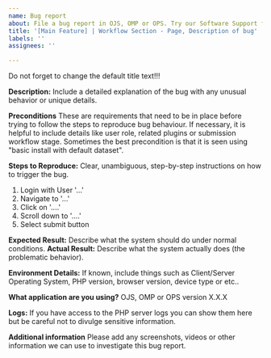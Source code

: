 ```yaml
---
name: Bug report
about: File a bug report in OJS, OMP or OPS. Try our Software Support forum, linked below, if you cannot provide reproducible steps and technical specifications.
title: '[Main Feature] | Workflow Section - Page, Description of bug'
labels: ''
assignees: ''

---
```

Do not forget to change the default title text!!!

**Description:**
Include a detailed explanation of the bug with any unusual behavior or unique details.

**Preconditions**
These are requirements that need to be in place before trying to follow the steps to reproduce bug behaviour.  If necessary, it is helpful to include details like user role, related plugins or submission workflow stage. Sometimes the best precondition is that it is seen using "basic install with default dataset".

**Steps to Reproduce:**
Clear, unambiguous, step-by-step instructions on how to trigger the bug.
1. Login with User '...' 
2. Navigate to '...'
3. Click on '....'
4. Scroll down to '....'
5. Select submit button

**Expected Result:** Describe what the system should do under normal conditions.
**Actual Result:** Describe what the system actually does (the problematic behavior).

**Environment Details:** If known, include things such as Client/Server Operating System, PHP version, browser version, device type or etc..

**What application are you using?**
 OJS, OMP or OPS version X.X.X

**Logs:** If you have access to the PHP server logs you can show them here but be careful not to divulge sensitive information.

**Additional information**
Please add any screenshots, videos or other information we can use to investigate this bug report.
